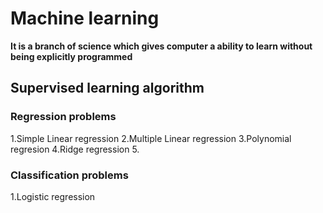 # Machine learning
 
**It is a branch of science which gives computer a ability to learn without being explicitly programmed**



## Supervised learning algorithm
### Regression  problems
  1.Simple Linear regression
  2.Multiple Linear regression
  3.Polynomial regresion
  4.Ridge regression
  5.
### Classification problems
   1.Logistic regression

